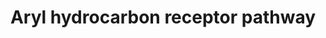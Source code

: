---
annotations:
- type: Pathway Ontology
  value: regulatory pathway
authors:
- Prakamya1986
- AlexanderPico
- Mkutmon
- MaintBot
- Zari
- Egonw
- MirellaKalafati
- DeSl
- Khanspers
- Eweitz
description: The Aryl Hydrocarbon receptor (AhR) is ligand activated transcription
  factor that regulates wide spectrum of gene expression. The main mediator of AhR
  is 2,3,7,8-Tetrachlorodibenzo-p-dioxin (TCDD) or polycyclic aromatic hydrocarbons
  which are widespread environmental pollutant causing a variety of severe health
  effects, e.g. immunosuppression, carcinogenesis and hepatotoxicity.   AhR is a member
  of basic helix-loop-helix-Per-Arnt-Sim (bHLH-PAS) superfamily of transcription factors.
  In the absence of ligand, the AhR can be found in the cytosol, bound to a dimer
  of the heat shock protein of 90 kDa (Hsp90) and the immunophilin-like protein, AIP
  (also known as XAP2 and ARA9). Upon ligand binding, the AHR translocates to the
  nucleus and binds with ARNT. The AHR/ARNT heterodimer binds to xenobiotic response
  elements and regulates a diverse set of genes.  Proteins on this pathway have targeted
  assays available via the [https://assays.cancer.gov/available_assays?wp_id=WP2586
  CPTAC Assay Portal]
last-edited: 2022-02-27
organisms:
- Homo sapiens
redirect_from:
- /index.php/Pathway:WP2586
- /instance/WP2586
schema-jsonld:
- '@context': https://schema.org/
  '@id': https://wikipathways.github.io/pathways/WP2586.html
  '@type': Dataset
  creator:
    '@type': Organization
    name: WikiPathways
  description: The Aryl Hydrocarbon receptor (AhR) is ligand activated transcription
    factor that regulates wide spectrum of gene expression. The main mediator of AhR
    is 2,3,7,8-Tetrachlorodibenzo-p-dioxin (TCDD) or polycyclic aromatic hydrocarbons
    which are widespread environmental pollutant causing a variety of severe health
    effects, e.g. immunosuppression, carcinogenesis and hepatotoxicity.   AhR is a
    member of basic helix-loop-helix-Per-Arnt-Sim (bHLH-PAS) superfamily of transcription
    factors. In the absence of ligand, the AhR can be found in the cytosol, bound
    to a dimer of the heat shock protein of 90 kDa (Hsp90) and the immunophilin-like
    protein, AIP (also known as XAP2 and ARA9). Upon ligand binding, the AHR translocates
    to the nucleus and binds with ARNT. The AHR/ARNT heterodimer binds to xenobiotic
    response elements and regulates a diverse set of genes.  Proteins on this pathway
    have targeted assays available via the [https://assays.cancer.gov/available_assays?wp_id=WP2586
    CPTAC Assay Portal]
  keywords:
  - ''
  - MAPK1
  - CDKN1A
  - KLF6
  - PTGS2
  - NFKB1
  - 'Proliferation and tumorigenesis '
  - EGFR pathway
  - TNF
  - P23
  - NRIP1
  - RB1
  - ZAC1
  - EBNA-3
  - ESR1
  - NQO1
  - RET
  - MAP2K1
  - PAH
  - AIP
  - NCOA7
  - VEGFA
  - LPL
  - NCOR2
  - GCLC
  - Calcium channel
  - FGF21
  - CDK2
  - CCL1
  - CYP1B1
  - Cell cycle inhibition
  - Detoxification and metabolism of xenobiotics
  - TCDD
  - SRC
  - DRE region
  - CDC37
  - HRAS
  - NF1
  - pRb
  - RELA
  - HPGDS
  - FAS / FAS-L (Apoptosis)
  - Angiogenesis
  - RAF1
  - NRAS
  - CD36
  - KRAS
  - AHRR
  - EP300
  - MYC
  - Cell survival
  - E2F1
  - HSP90AA1
  - XRE
  - PSRC1
  - Modulation of estrogen receptor signaling
  - CDKN1B
  - EGFR
  - TATA
  - AHR
  - CYP1A2
  - Estrogen metabolism
  - NFE2L2
  - Oxidative stress
  - ARNT
  - CYP1A1
  license: CC0
  name: Aryl hydrocarbon receptor pathway
seo: CreativeWork
title: Aryl hydrocarbon receptor pathway
wpid: WP2586
---